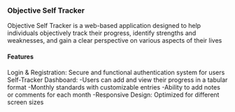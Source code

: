 ### Objective Self Tracker
Objective Self Tracker is a web-based application designed to help individuals objectively track their progress, identify strengths and weaknesses, and gain a clear perspective on various aspects of their lives

#### Features
Login & Registration: Secure and functional authentication system for users
Self-Tracker Dashboard:
-Users can add and view their progress in a tabular format
-Monthly standards with customizable entries
-Ability to add notes or comments for each month
-Responsive Design: Optimized for different screen sizes
